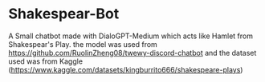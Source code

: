 # Shakespear-Bot
A Small chatbot made with DialoGPT-Medium which acts like Hamlet from Shakespear's Play. the model was used from https://github.com/RuolinZheng08/twewy-discord-chatbot and the dataset used was from Kaggle (https://www.kaggle.com/datasets/kingburrito666/shakespeare-plays)
